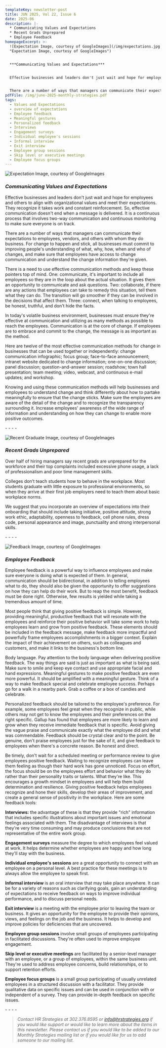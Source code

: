```yaml
---
templateKey: newsletter-post
title: JUN 2025, Vol 22, Issue 6
date: 2025-06
description: |-
  * Communicating Values and Expectations
  * Recent Grads Unprepared
  * Employee Feedback
homepageExcerpt: >-
  ![Expectation Image, courtesy of GoogleImages](/img/expectations.jpg
  "Expectation Image, courtesy of GoogleImages")


  ***Communicating Values and Expectations***


  Effective businesses and leaders don't just wait and hope for employees and others to align with organizational values and meet their expectations. They recognize it takes work and constant reinforcement. So, effective communication doesn't end when a message is delivered. It is a continuous process that involves two-way communication and continuous monitoring to make sure everyone is on track.


  There are a number of ways that managers can communicate their expectations to employees, vendors, and others with whom they do business. For change to happen and stick, all businesses must commit to improving people's understanding of what, why, how, when and who of changes, and make sure that employees have access to change communication and understand the change information they're given.
pdfFile: /img/june-2025-monthly-strategies.pdf
tags:
  - Values and Expectations
  - overview of expectations
  - Employee feedback
  - Meaningful gestures
  - Personalized feedback
  - Interviews
  - Engagement surveys
  - Individual employee's sessions
  - Informal interview
  - Exit interview
  - Employee group sessions
  - Skip level or executive meetings
  - Employee focus groups
---
```

![Expectation Image, courtesy of GoogleImages](/img/expectations.jpg "Expectation Image, courtesy of GoogleImages")

### ***Communicating Values and Expectations***

Effective businesses and leaders don't just wait and hope for employees and others to align with organizational values and meet their expectations. They recognize it takes work and constant reinforcement. So, effective communication doesn't end when a message is delivered. It is a continuous process that involves two-way communication and continuous monitoring to make sure everyone is on track.

There are a number of ways that managers can communicate their expectations to employees, vendors, and others with whom they do business. For change to happen and stick, all businesses must commit to improving people's understanding of what, why, how, when and who of changes, and make sure that employees have access to change communication and understand the change information they're given. 

There is a need to use effective communication methods and keep these pointers top of mind. One: communicate, it's important to include all employees so they are in the loop about the actual situation. It gives them an opportunity to communicate and ask questions. Two: collaborate, if there are any actions that employees can take to remedy this situation, tell them what they can do. The transition will go smoother if they can be involved in the decisions that affect them. Three: connect, when talking to employees, be honest, truthful, and don't hide the facts.

In today's volatile business environment, businesses must ensure they're effective at communication and utilizing as many methods as possible to reach the employees. Communication is at the core of change. If employees are to embrace and commit to the change, the message is as important as the method.

Here are twelve of the most effective communication methods for change in businesses that can be used together or independently: change communication infographic; focus group; face-to-face announcement; intranet website dedicated to change information; one-on-one discussion; panel discussion; question-and-answer session; roadshow; town hall presentation; team meeting; video, webcast, and continuous e-mail updates; and workshop.

Knowing and using these communication methods will help businesses and employees to understand change and think differently about how to partake meaningfully to ensure that the change sticks. Make sure the employees are aware of the detail of the change and to recognize the transparency surrounding it. Increase employees' awareness of the wide range of information and understanding on how they can change to enable more positive outcomes.

\-﻿ - - -

![Recent Graduate Image, courtesy of GoogleImages](/img/graduates.jpg "Recent Graduate Image, courtesy of GoogleImages")

### ***Recent Grads Unprepared***

Over half of hiring managers say recent grads are unprepared for the workforce and their top complaints included excessive phone usage, a lack of professionalism and poor time management skills.

Colleges don’t teach students how to behave in the workplace. Most students graduate with little exposure to professional environments, so when they arrive at their first job employers need to teach them about basic workplace norms.

We suggest that you incorporate an overview of expectations into their onboarding that should include taking initiative, positive attitude, strong work ethic, adaptability, openness to feedback, cell phone rules, dress code, personal appearance and image, punctuality and strong interpersonal skills.

\-﻿ - - -

![Feedback Image, courtesy of GoogleImages](/img/feedback.jpg "Feedback Image, courtesy of GoogleImages")

### ***Employee Feedback***

Employee feedback is a powerful way to influence employees and make sure everyone is doing what is expected of them. In general, communication should be bidirectional, in addition to telling employees what to do, they should also be given the opportunity to offer suggestions on how they can help do their work. But to reap the most benefit, feedback must be done right. Otherwise, few results is yielded while taking a tremendous amount of time.

Most people think that giving positive feedback is simple. However, providing meaningful, productive feedback that will resonate with the employees and reinforce their positive behavior will take some work to help employees learn and grow from positive feedback. These elements should be included in the feedback message, make feedback more impactful and powerfully frame employees accomplishments in a bigger context. Explain the impact of their achievement on others, such as colleagues and customers, and make it links to the business's bottom line.

Body language. Pay attention to the body language when delivering positive feedback. The way things are said is just as important as what is being said. Make sure to smile and keep eye contact and use appropriate facial and hand expressions. Meaningful gestures to make positive feedback are even more powerful. It should be amplified with a meaningful gesture. Think of a way to make feedback special and celebrate employee success. Perhaps go for a walk in a nearby park. Grab a coffee or a box of candies and celebrate. 

Personalized feedback should be tailored to the employee's preference. For example, some employees feel great when they recognize in public, while others may not get to know the employees and their preferences on the right specific. Gallup has found that employees are more likely to learn and grow when they receive immediate feedback that is specific. Avoid giving the vague praise and communicate exactly what the employee did and what was commendable. Feedback should be crystal clear and to the point. Be genuine, don't praise employees just for the sake of it, and give feedback to employees when there's a concrete reason. Be honest and direct.

Be timely, don't wait for a scheduled meeting or performance review to give employees positive feedback. Waiting to recognize employees can leave them feeling as though their hard work has gone unnoticed. Focus on effort, the focus should be on the employees effort and behavior what they do rather than their personality traits or talents. What they're like. This encourages a growth mindset in employees and will help them build determination and resilience. Giving positive feedback helps employees recognize and hone their skills, develop their areas of improvement, and create a general sense of positivity in the workplace. Here are some feedback tools:

**Interviews:** the advantage of these is that they provide "rich" information that includes specific illustrations about important issues and emotional feelings associated with them. The disadvantage of interviews is that they're very time consuming and may produce conclusions that are not representative of the entire work group.

**Engagement surveys** measure the degree to which employees feel valued at work. It helps determine whether employees are happy and how long they'll stay with the business.

**Individual employee's sessions** are a great opportunity to connect with an employee on a personal level. A best practice for these meetings is to always allow the employee to speak first.

**Informal interview** is an oral interview that may take place anywhere. It can be for a variety of reasons such as clarifying goals, gain an understanding of expectations to receive feedback on ways to improve individual performance, and to discuss personal needs.

**Exit interview** is a meeting with the employee prior to leaving the team or business. It gives an opportunity for the employee to provide their opinions, views, and feelings on the job and the business. It helps to develop and improve policies for deficiencies that are uncovered.

**Employee group sessions** involve small groups of employees participating in facilitated discussions. They're often used to improve employee engagement.

**Skip level or executive meetings** are facilitated by a senior-level manager with an employee, or a group of employees, within the same business unit. They're used to address employee concerns, build relationships, or to support retention efforts.

**Employee focus groups** is a small group participating of usually unrelated employees in a structured discussion with a facilitator. They provide qualitative data on specific issues and can be used in conjunction with or independent of a survey. They can provide in-depth feedback on specific issues.

\-﻿ - - -

> *Contact HR Strategies at 302.376.8595 or info@hrstrategies.org if you would like support or would like to learn more about the items in this newsletter. Please contact us if you would like to be added to our Monthly Strategies mailing list or if you would like for us to add someone to our mailing list.*